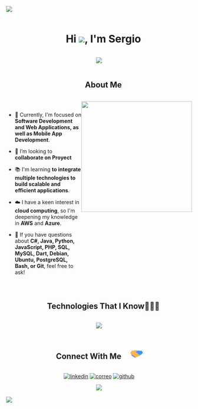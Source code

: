 <!--horizontal divider(gradiant)-->
<img src="https://user-images.githubusercontent.com/73097560/115834477-dbab4500-a447-11eb-908a-139a6edaec5c.gif">

<!--h1 without bottom border-->
<div id="user-content-toc">
  <ul align="center">
    <summary><h1 style="display: inline-block">Hi <img src="https://media.giphy.com/media/hvRJCLFzcasrR4ia7z/giphy.gif" width="35">, I'm Sergio</h1></summary>
  </ul>
</div>
<p align="center">
  <a href="https://github.com/DenverCoder1/readme-typing-svg"><img src="https://readme-typing-svg.herokuapp.com?font=Time+New+Roman&color=cyan&size=25&center=true&vCenter=true&width=600&height=100&lines=Self-taught,;Computer+Engineering+Student,;Active+Learner,;Love+to+learn+new+stuffs..<3"></a>
</p>

<!--h2 without bottom border-->
<div id="user-content-toc">
  <ul align="center">
    <summary><h2 style="display: inline-block">About Me</h2></summary>
  </ul>
</div>

<!--Intro start-->
<p><img align="right" src="https://github.com/Adam-pw/Adam-pw/blob/main/animation_500_kxa883sd.gif" height="300" width="300"/></p>

<div style="display: flex; align-items: center;">
  
- 💼 Currently, I'm focused on **Software Development and Web Applications, as well as Mobile App Development**.

- 👯 I’m looking to **collaborate on Proyect**

- 📚 I'm learning **to integrate multiple technologies to build scalable and efficient applications**.

- ☁️ I have a keen interest in **cloud computing**, so I'm deepening my knowledge in **AWS** and **Azure**.
  
- 💬 If you have questions about **C#, Java, Python, JavaScript, PHP, SQL, MySQL, Dart, Debian, Ubuntu, PostgreSQL, Bash, or Git**, feel free to ask!

</div>
<!--Intro end-->

<!--h1 without bottom border-->
<div id="user-content-toc">
  <ul align="center">
    <summary><h2 style="display: inline-block">Technologies That I Know👨🏻‍💻</h2></summary>
  </ul>
</div>
<!--tech stack icons-->
<p align="center">
  <a href="https://skillicons.dev">
    <img src="https://skillicons.dev/icons?i=cs,java,python,dotnet,php,mysql,dart,debian,ubuntu,postgresql,bash,git,laravel,html,css,js,typescript,jquery,bootstrap,vuejs,postman,spring,visualstudio,vscode,windows,angular,bootstrap,c,cpp,github,linux,wordpress,npm,androidstudio,flutter&perline=14" />
  </a>
</p>

<!-- Connect with me -->
<!--h2 without bottom border-->
<div id="user-content-toc">
  <ul align="center">
    <summary><h2 style="display: inline-block">Connect With Me<img src="https://github.com/0xAbdulKhalid/0xAbdulKhalid/raw/main/assets/mdImages/handshake.gif" width ="80"></h2></summary>
  </ul>
</div>

<!--icons and links-->
<p align="center">
  <a href="https://www.linkedin.com/in/sergio-nahin-trinidad/" target="blank"><img align="center" src="https://user-images.githubusercontent.com/88904952/234979284-68c11d7f-1acc-4f0c-ac78-044e1037d7b0.png" alt="linkedin" height="50" width="50" /></a>
  <a href="mailto:sergiontr280@gmail.com" target="blank"><img align="center" src="https://github.com/SergioNahin/SergioNahin/assets/82070249/f7ee6861-da81-4f3c-ad8e-323c5b4e9f6a" alt="correo" height="50" width="50" /></a>
  <a href="https://github.com/SergioNahin/" target="blank"><img align="center" src="https://github.com/SergioNahin/SergioNahin/assets/82070249/c53c9bc0-e50c-4b7b-937e-0a5e17deafdden.png" alt="github" height="50" width="50" /></a>  
</p>

<!--profile visit count-->
<div align="center">
  
[![](https://visitcount.itsvg.in/api?id=SergioNahin&icon=3&color=6)](https://visitcount.itsvg.in)
  
</div>

<!--horizontal divider(gradiant)-->
<img src="https://user-images.githubusercontent.com/73097560/115834477-dbab4500-a447-11eb-908a-139a6edaec5c.gif">
